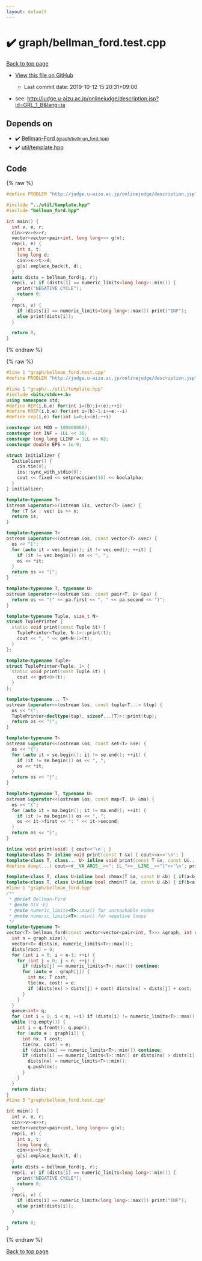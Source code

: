 ```yaml
---
layout: default
---
```


<!-- mathjax config similar to math.stackexchange -->
<script type="text/javascript" async
  src="https://cdnjs.cloudflare.com/ajax/libs/mathjax/2.7.5/MathJax.js?config=TeX-MML-AM_CHTML">
</script>
<script type="text/x-mathjax-config">
  MathJax.Hub.Config({
    TeX: { equationNumbers: { autoNumber: "AMS" }},
    tex2jax: {
      inlineMath: [ ['$','$'] ],
      processEscapes: true
    },
    "HTML-CSS": { matchFontHeight: false },
    displayAlign: "left",
    displayIndent: "2em"
  });
</script>

<script type="text/javascript" src="https://cdnjs.cloudflare.com/ajax/libs/jquery/3.4.1/jquery.min.js"></script>
<script src="https://cdn.jsdelivr.net/npm/jquery-balloon-js@1.1.2/jquery.balloon.min.js" integrity="sha256-ZEYs9VrgAeNuPvs15E39OsyOJaIkXEEt10fzxJ20+2I=" crossorigin="anonymous"></script>
<script type="text/javascript" src="../../assets/js/copy-button.js"></script>
<link rel="stylesheet" href="../../assets/css/copy-button.css" />


# :heavy_check_mark: graph/bellman_ford.test.cpp

<a href="../../index.html">Back to top page</a>

* <a href="{{ site.github.repository_url }}/blob/master/graph/bellman_ford.test.cpp">View this file on GitHub</a>
    - Last commit date: 2019-10-12 15:20:31+09:00


* see: <a href="http://judge.u-aizu.ac.jp/onlinejudge/description.jsp?id=GRL_1_B&lang=ja">http://judge.u-aizu.ac.jp/onlinejudge/description.jsp?id=GRL_1_B&lang=ja</a>


## Depends on

* :heavy_check_mark: <a href="../../library/graph/bellman_ford.hpp.html">Bellman-Ford <small>(graph/bellman_ford.hpp)</small></a>
* :heavy_check_mark: <a href="../../library/util/template.hpp.html">util/template.hpp</a>


## Code

<a id="unbundled"></a>
{% raw %}
```cpp
#define PROBLEM "http://judge.u-aizu.ac.jp/onlinejudge/description.jsp?id=GRL_1_B&lang=ja"

#include "../util/template.hpp"
#include "bellman_ford.hpp"

int main() {
  int v, e, r;
  cin>>v>>e>>r;
  vector<vector<pair<int, long long>>> g(v);
  rep(i, e) {
    int s, t;
    long long d;
    cin>>s>>t>>d;
    g[s].emplace_back(t, d);
  }
  auto dists = bellman_ford(g, r);
  rep(i, v) if (dists[i] == numeric_limits<long long>::min()) {
    print("NEGATIVE CYCLE");
    return 0;
  }
  rep(i, v) {
    if (dists[i] == numeric_limits<long long>::max()) print("INF");
    else print(dists[i]);
  }

  return 0;
}
```
{% endraw %}

<a id="bundled"></a>
{% raw %}
```cpp
#line 1 "graph/bellman_ford.test.cpp"
#define PROBLEM "http://judge.u-aizu.ac.jp/onlinejudge/description.jsp?id=GRL_1_B&lang=ja"

#line 1 "graph/../util/template.hpp"
#include <bits/stdc++.h>
using namespace std;
#define REP(i,b,e) for(int i=(b);i<(e);++i)
#define RREP(i,b,e) for(int i=(b)-1;i>=e;--i)
#define rep(i,e) for(int i=0;i<(e);++i)

constexpr int MOD = 1000000007;
constexpr int INF = 1LL << 30;
constexpr long long LLINF = 1LL << 62;
constexpr double EPS = 1e-9;

struct Initializer {
  Initializer() {
    cin.tie(0);
    ios::sync_with_stdio(0);
    cout << fixed << setprecision(15) << boolalpha;
  }
} initializer;

template<typename T>
istream &operator>>(istream &is, vector<T> &vec) {
  for (T &x : vec) is >> x;
  return is;
}

template<typename T>
ostream &operator<<(ostream &os, const vector<T> &vec) {
  os << "[";
  for (auto it = vec.begin(); it != vec.end(); ++it) {
    if (it != vec.begin()) os << ", ";
    os << *it;
  }
  return os << "]";
}

template<typename T, typename U>
ostream &operator<<(ostream &os, const pair<T, U> &pa) {
  return os << "(" << pa.first << ", " << pa.second << ")";
}

template<typename Tuple, size_t N>
struct TuplePrinter {
  static void print(const Tuple &t) {
    TuplePrinter<Tuple, N-1>::print(t);
    cout << ", " << get<N-1>(t);
  }
};

template<typename Tuple>
struct TuplePrinter<Tuple, 1> {
  static void print(const Tuple &t) {
    cout << get<0>(t);
  }
};

template<typename... T>
ostream &operator<<(ostream &os, const tuple<T...> &tup) {
  os << "(";
  TuplePrinter<decltype(tup), sizeof...(T)>::print(tup);
  return os << ")";
}

template<typename T>
ostream &operator<<(ostream &os, const set<T> &se) {
  os << "{";
  for (auto it = se.begin(); it != se.end(); ++it) {
    if (it != se.begin()) os << ", ";
    os << *it;
  }
  return os << "}";
}

template<typename T, typename U>
ostream &operator<<(ostream &os, const map<T, U> &ma) {
  os << "{";
  for (auto it = ma.begin(); it != ma.end(); ++it) {
    if (it != ma.begin()) os << ", ";
    os << it->first << ": " << it->second;
  }
  return os << "}";
}

inline void print(void) { cout<<'\n'; }
template<class T> inline void print(const T &x) { cout<<x<<'\n'; }
template<class T, class... U> inline void print(const T &x, const U&... y) { cout<<x<<" "; print(y...); }
#define dump(...) cout<<#__VA_ARGS__<<": [L_"<<__LINE__<<"]"<<'\n'; print(__VA_ARGS__);cout<<'\n';

template<class T, class U>inline bool chmax(T &a, const U &b) { if(a<b){ a=b; return 1; } return 0; }
template<class T, class U>inline bool chmin(T &a, const U &b) { if(b<a){ a=b; return 1; } return 0; }
#line 1 "graph/bellman_ford.hpp"
/**
 * @brief Bellman-Ford
 * @note O(V・E)
 * @note numeric_limits<T>::max() for unreachable nodes
 * @note numeric_limits<T>::min() for negative loops
 */
template<typename T>
vector<T> bellman_ford(const vector<vector<pair<int, T>>> &graph, int root) {
  int n = graph.size();
  vector<T> dists(n, numeric_limits<T>::max());
  dists[root] = 0;
  for (int i = 0; i < n-1; ++i) {
    for (int j = 0; j < n; ++j) {
      if (dists[j] == numeric_limits<T>::max()) continue;
      for (auto e : graph[j]) {
        int nx; T cost;
        tie(nx, cost) = e;
        if (dists[nx] > dists[j] + cost) dists[nx] = dists[j] + cost;
      }
    }
  }
  queue<int> q;
  for (int i = 0; i < n; ++i) if (dists[i] != numeric_limits<T>::max()) q.push(i);
  while (!q.empty()) {
    int i = q.front(); q.pop();
    for (auto e : graph[i]) {
      int nx; T cost;
      tie(nx, cost) = e;
      if (dists[nx] == numeric_limits<T>::min()) continue;
      if (dists[i] == numeric_limits<T>::min() or dists[nx] > dists[i] + cost) {
        dists[nx] = numeric_limits<T>::min();
        q.push(nx);
      }
    }
  }
  return dists;
}
#line 5 "graph/bellman_ford.test.cpp"

int main() {
  int v, e, r;
  cin>>v>>e>>r;
  vector<vector<pair<int, long long>>> g(v);
  rep(i, e) {
    int s, t;
    long long d;
    cin>>s>>t>>d;
    g[s].emplace_back(t, d);
  }
  auto dists = bellman_ford(g, r);
  rep(i, v) if (dists[i] == numeric_limits<long long>::min()) {
    print("NEGATIVE CYCLE");
    return 0;
  }
  rep(i, v) {
    if (dists[i] == numeric_limits<long long>::max()) print("INF");
    else print(dists[i]);
  }

  return 0;
}

```
{% endraw %}

<a href="../../index.html">Back to top page</a>

